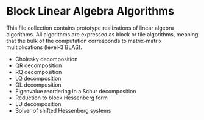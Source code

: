 # Block Linear Algebra Algorithms

This file collection contains prototype realizations of linear algebra algorithms. All algorithms are expressed as block or tile algorithms, meaning that the bulk of the computation corresponds to matrix-matrix multiplications (level-3 BLAS).

 * Cholesky decomposition
 * QR decomposition
 * RQ decomposition
 * LQ decomposition
 * QL decomposition
 * Eigenvalue reordering in a Schur decomposition
 * Reduction to block Hessenberg form
 * LU decomposition
 * Solver of shifted Hessenberg systems
